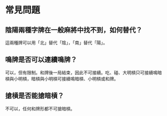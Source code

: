 # 常見問題 #

## 陰陽兩種字牌在一般麻將中找不到，如何替代？

這兩種牌可以用「北」替代「陰」，「南」替代「陽」。

## 鳴牌是否可以連續鳴牌？

可以，但有限制。和牌後一局結束，因此不可接續。吃、碰、大明槓只可接續鳴暗槓與小明槓，暗槓與小明槓可接續鳴暗槓、小明槓或和牌。

## 搶槓是否能搶暗槓？

不可以，任何和牌形都不可搶暗槓。
